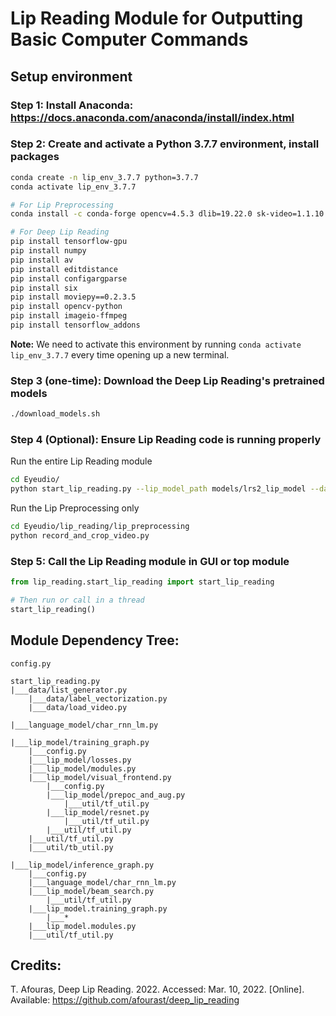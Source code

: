 # Lip Reading Module for Outputting Basic Computer Commands

## Setup environment

### Step 1: Install Anaconda: https://docs.anaconda.com/anaconda/install/index.html

### Step 2: Create and activate a Python 3.7.7 environment, install packages
```bash
conda create -n lip_env_3.7.7 python=3.7.7
conda activate lip_env_3.7.7

# For Lip Preprocessing
conda install -c conda-forge opencv=4.5.3 dlib=19.22.0 sk-video=1.1.10

# For Deep Lip Reading
pip install tensorflow-gpu
pip install numpy
pip install av
pip install editdistance
pip install configargparse
pip install six
pip install moviepy==0.2.3.5
pip install opencv-python
pip install imageio-ffmpeg
pip install tensorflow_addons
```

**Note:** We need to activate this environment by running `conda activate lip_env_3.7.7` every time opening up a new terminal.

### Step 3 (one-time): Download the Deep Lip Reading's pretrained models
```bash
./download_models.sh
```

### Step 4 (Optional): Ensure Lip Reading code is running properly
Run the entire Lip Reading module
```bash
cd Eyeudio/
python start_lip_reading.py --lip_model_path models/lrs2_lip_model --data_path media/ --data_list media/demo_list.txt --graph_type infer
```

Run the Lip Preprocessing only
```bash
cd Eyeudio/lip_reading/lip_preprocessing
python record_and_crop_video.py
```

### Step 5: Call the Lip Reading module in GUI or top module
```python
from lip_reading.start_lip_reading import start_lip_reading

# Then run or call in a thread
start_lip_reading()
```

## Module Dependency Tree:

```
config.py

start_lip_reading.py
|___data/list_generator.py
	|___data/label_vectorization.py
	|___data/load_video.py

|___language_model/char_rnn_lm.py

|___lip_model/training_graph.py
	|___config.py
	|___lip_model/losses.py
	|___lip_model/modules.py
	|___lip_model/visual_frontend.py
		|___config.py
		|___lip_model/prepoc_and_aug.py
			|___util/tf_util.py
		|___lip_model/resnet.py
			|___util/tf_util.py
		|___util/tf_util.py
	|___util/tf_util.py
	|___util/tb_util.py

|___lip_model/inference_graph.py
	|___config.py
	|___language_model/char_rnn_lm.py
	|___lip_model/beam_search.py
		|___util/tf_util.py
	|___lip_model.training_graph.py
		|___*
	|___lip_model.modules.py
	|___util/tf_util.py
```

## Credits:

T. Afouras, Deep Lip Reading. 2022. Accessed: Mar. 10, 2022. [Online]. Available: https://github.com/afourast/deep_lip_reading

